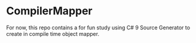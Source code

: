 # CompilerMapper

For now, this repo contains a for fun study using C# 9 Source Generator to create in compile time object mapper.
